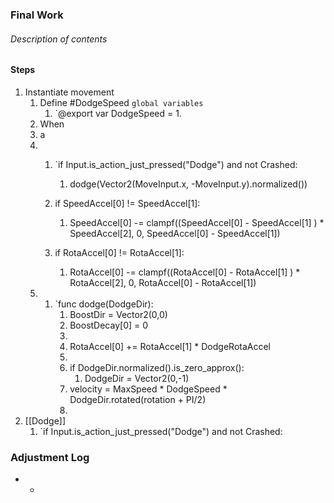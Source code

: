 ### Final Work
###### Description of contents

#### Steps
1) Instantiate movement
	1) Define #DodgeSpeed `global variables`
		1) `@export var DodgeSpeed = 1.
	2) When 
	3) a
	4) 
		1) `if Input.is_action_just_pressed("Dodge") and not Crashed:
			1) dodge(Vector2(MoveInput.x, -MoveInput.y).normalized())

		2) if SpeedAccel[0] != SpeedAccel[1]:
			1) SpeedAccel[0] -= clampf((SpeedAccel[0] - SpeedAccel[1] ) * SpeedAccel[2], 0, SpeedAccel[0] - SpeedAccel[1])
		3) if RotaAccel[0] != RotaAccel[1]:
			1) RotaAccel[0] -= clampf((RotaAccel[0] - RotaAccel[1] ) * RotaAccel[2], 0, RotaAccel[0] - RotaAccel[1])
	5) 
		1) `func dodge(DodgeDir):
			1) BoostDir = Vector2(0,0)
			2) BoostDecay[0] = 0
			3) 
			4) RotaAccel[0] += RotaAccel[1] * DodgeRotaAccel
			5) 
			6) if DodgeDir.normalized().is_zero_approx():
				1) DodgeDir = Vector2(0,-1)
			7) velocity = MaxSpeed * DodgeSpeed * DodgeDir.rotated(rotation + PI/2)
			8) 
3) [[Dodge]]
	1) `if Input.is_action_just_pressed("Dodge") and not Crashed:

### Adjustment Log
- 
	- 
	 